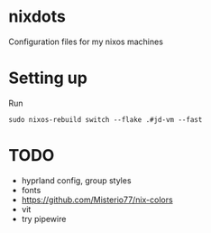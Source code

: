 # nixdots
Configuration files for my nixos machines

# Setting up

Run

```
sudo nixos-rebuild switch --flake .#jd-vm --fast
```

# TODO

* hyprland config, group styles
* fonts
* https://github.com/Misterio77/nix-colors
* vit
* try pipewire
